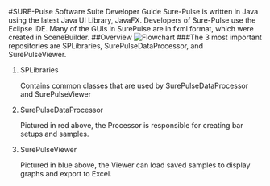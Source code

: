 #SURE-Pulse Software Suite Developer Guide
Sure-Pulse is written in Java using the latest Java UI Library, JavaFX. Developers of Sure-Pulse use the Eclipse IDE. Many of the GUIs in SurePulse are in fxml format, which were created in SceneBuilder.
##Overview
![Flowchart](https://github.com/relinc/SurePulseDataProcessor/blob/master/SUREPulseSoftwareFlowChart.png)
###The 3 most important repositories are SPLibraries, SurePulseDataProcessor, and SurePulseViewer.
1. SPLibraries

   Contains common classes that are used by SurePulseDataProcessor and SurePulseViewer
2. SurePulseDataProcessor

   Pictured in red above, the Processor is responsible for creating bar setups and samples.
3. SurePulseViewer

   Pictured in blue above, the Viewer can load saved samples to display graphs and export to Excel.
